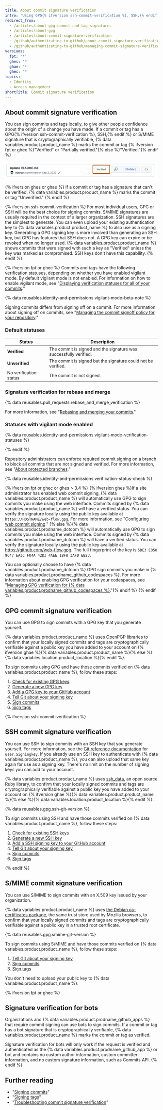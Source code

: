 ```yaml
---
title: About commit signature verification
intro: 'Using GPG{% ifversion ssh-commit-verification %}, SSH,{% endif %} or S/MIME, you can sign tags and commits locally. These tags or commits are marked as verified on {% data variables.product.product_name %} so other people can be confident that the changes come from a trusted source.'
redirect_from:
  - /articles/about-gpg-commit-and-tag-signatures
  - /articles/about-gpg
  - /articles/about-commit-signature-verification
  - /github/authenticating-to-github/about-commit-signature-verification
  - /github/authenticating-to-github/managing-commit-signature-verification/about-commit-signature-verification
versions:
  fpt: '*'
  ghes: '*'
  ghae: '*'
  ghec: '*'
topics:
  - Identity
  - Access management
shortTitle: Commit signature verification
---
```

## About commit signature verification

You can sign commits and tags locally, to give other people confidence about the origin of a change you have made. If a commit or tag has a GPG{% ifversion ssh-commit-verification %}, SSH,{% endif %} or S/MIME signature that is cryptographically verifiable, {% data variables.product.product_name %} marks the commit or tag {% ifversion fpt or ghec %}"Verified" or "Partially verified."{% else %}"Verified."{% endif %}

![Verified commit](/assets/images/help/commits/verified-commit.png)

{% ifversion ghes or ghae %}
If a commit or tag has a signature that can't be verified, {% data variables.product.product_name %} marks the commit or tag "Unverified."
{% endif %}

{% ifversion ssh-commit-verification %}
For most individual users, GPG or SSH will be the best choice for signing commits. S/MIME signatures are usually required in the context of a larger organization. SSH signatures are the simplest to generate. You can even upload your existing authentication key to {% data variables.product.product_name %} to also use as a signing key. Generating a GPG signing key is more involved than generating an SSH key, but GPG has features that SSH does not. A GPG key can expire or be revoked when no longer used. {% data variables.product.product_name %} shows commits that were signed with such a key as "Verified" unless the key was marked as compromised. SSH keys don't have this capability.
{% endif %}

{% ifversion fpt or ghec %}
Commits and tags have the following verification statuses, depending on whether you have enabled vigilant mode. By default vigilant mode is not enabled. For information on how to enable vigilant mode, see "[Displaying verification statuses for all of your commits](/github/authenticating-to-github/displaying-verification-statuses-for-all-of-your-commits)."

{% data reusables.identity-and-permissions.vigilant-mode-beta-note %}

Signing commits differs from signing off on a commit. For more information about signing off on commits, see "[Managing the commit signoff policy for your repository](/repositories/managing-your-repositorys-settings-and-features/managing-repository-settings/managing-the-commit-signoff-policy-for-your-repository)."

### Default statuses

| Status         | Description |
| -------------- | ----------- |
| **Verified**   | The commit is signed and the signature was successfully verified.
| **Unverified** | The commit is signed but the signature could not be verified.
| No verification status | The commit is not signed.

### Signature verification for rebase and merge
{% data reusables.pull_requests.rebase_and_merge_verification %}

For more information, see "[Rebasing and merging your commits](/repositories/configuring-branches-and-merges-in-your-repository/configuring-pull-request-merges/about-merge-methods-on-github#rebasing-and-merging-your-commits)."

### Statuses with vigilant mode enabled

{% data reusables.identity-and-permissions.vigilant-mode-verification-statuses %}

{% endif %}


Repository administrators can enforce required commit signing on a branch to block all commits that are not signed and verified. For more information, see "[About protected branches](/github/administering-a-repository/about-protected-branches#require-signed-commits)."

{% data reusables.identity-and-permissions.verification-status-check %}

{% ifversion fpt or ghec or ghes > 3.4 %}
{% ifversion ghes %}If a site administrator has enabled web commit signing, {% data variables.product.product_name %} will automatically use GPG to sign commits you make using the web interface. Commits signed by {% data variables.product.product_name %} will have a verified status. You can verify the signature locally using the public key available at `https://HOSTNAME/web-flow.gpg`. For more information, see "[Configuring web commit signing](/admin/configuration/configuring-your-enterprise/configuring-web-commit-signing)."
{% else %}{% data variables.product.prodname_dotcom %} will automatically use GPG to sign commits you make using the web interface. Commits signed by {% data variables.product.prodname_dotcom %} will have a verified status. You can verify the signature locally using the public key available at https://github.com/web-flow.gpg. The full fingerprint of the key is `5DE3 E050 9C47 EA3C F04A 42D3 4AEE 18F8 3AFD EB23`.

You can optionally choose to have {% data variables.product.prodname_dotcom %} GPG sign commits you make in {% data variables.product.prodname_github_codespaces %}. For more information about enabling GPG verification for your codespaces, see "[Managing GPG verification for {% data variables.product.prodname_github_codespaces %}](/codespaces/managing-your-codespaces/managing-gpg-verification-for-github-codespaces)."{% endif %}
{% endif %}

## GPG commit signature verification

You can use GPG to sign commits with a GPG key that you generate yourself.

{% data variables.product.product_name %} uses OpenPGP libraries to confirm that your locally signed commits and tags are cryptographically verifiable against a public key you have added to your account on {% ifversion ghae %}{% data variables.product.product_name %}{% else %}{% data variables.location.product_location %}{% endif %}.

To sign commits using GPG and have those commits verified on {% data variables.product.product_name %}, follow these steps:

1. [Check for existing GPG keys](/articles/checking-for-existing-gpg-keys)
2. [Generate a new GPG key](/articles/generating-a-new-gpg-key)
3. [Add a GPG key to your GitHub account](/articles/adding-a-gpg-key-to-your-github-account)
4. [Tell Git about your signing key](/articles/telling-git-about-your-signing-key)
5. [Sign commits](/articles/signing-commits)
6. [Sign tags](/articles/signing-tags)

{% ifversion ssh-commit-verification %}
## SSH commit signature verification

You can use SSH to sign commits with an SSH key that you generate yourself. For more information, see the [Git reference documentation](https://git-scm.com/docs/git-config#Documentation/git-config.txt-usersigningKey)  for `user.Signingkey`. If you already use an SSH key to authenticate with {% data variables.product.product_name %},
you can also upload that same key again for use as a signing key. There's no limit on the number of signing keys you can add to your account.

{% data variables.product.product_name %} uses [ssh_data](https://github.com/github/ssh_data), an open source Ruby library, to confirm that your locally signed commits and tags are cryptographically verifiable against a public key you have added to your account on {% ifversion ghae %}{% data variables.product.product_name %}{% else %}{% data variables.location.product_location %}{% endif %}.

{% data reusables.gpg.ssh-git-version %}

To sign commits using SSH and have those commits verified on {% data variables.product.product_name %}, follow these steps:

1. [Check for existing SSH keys](/articles/checking-for-existing-ssh-keys)
2. [Generate a new SSH key](/articles/generating-a-new-ssh-key-and-adding-it-to-the-ssh-agent)
3. [Add a SSH signing key to your GitHub account](/articles/adding-a-new-ssh-key-to-your-github-account)
4. [Tell Git about your signing key](/articles/telling-git-about-your-signing-key)
5. [Sign commits](/articles/signing-commits)
6. [Sign tags](/articles/signing-tags)

{% endif %}
## S/MIME commit signature verification

You can use S/MIME to sign commits with an X.509 key issued by your organization.

{% data variables.product.product_name %} uses [the Debian ca-certificates package](https://packages.debian.org/bullseye/ca-certificates), the same trust store used by Mozilla browsers, to confirm that your locally signed commits and tags are cryptographically verifiable against a public key in a trusted root certificate.

{% data reusables.gpg.smime-git-version %}

To sign commits using S/MIME and have those commits verified on {% data variables.product.product_name %}, follow these steps:

1. [Tell Git about your signing key](/articles/telling-git-about-your-signing-key)
2. [Sign commits](/articles/signing-commits)
3. [Sign tags](/articles/signing-tags)

You don't need to upload your public key to {% data variables.product.product_name %}.

{% ifversion fpt or ghec %}
## Signature verification for bots

Organizations and {% data variables.product.prodname_github_apps %} that require commit signing can use bots to sign commits. If a commit or tag has a bot signature that is cryptographically verifiable, {% data variables.product.product_name %} marks the commit or tag as verified.

Signature verification for bots will only work if the request is verified and authenticated as the {% data variables.product.prodname_github_app %} or bot and contains no custom author information, custom committer information, and no custom signature information, such as Commits API.
{% endif %}

## Further reading

- "[Signing commits](/articles/signing-commits)"
- "[Signing tags](/articles/signing-tags)"
- "[Troubleshooting commit signature verification](/articles/troubleshooting-commit-signature-verification)"
